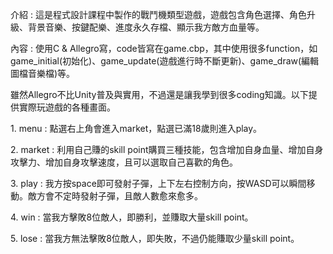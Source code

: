 <p>介紹 : 這是程式設計課程中製作的戰鬥機類型遊戲，遊戲包含角色選擇、角色升級、背景音樂、按鍵配樂、進度永久存檔、顯示我方敵方血量等。<p>
<p>內容 : 使用C & Allegro寫，code皆寫在game.cbp，其中使用很多function，如game_initial(初始化)、game_update(遊戲進行時不斷更新)、game_draw(編輯圖檔音樂檔)等。<p>
<p>雖然Allegro不比Unity普及與實用，不過還是讓我學到很多coding知識。以下提供實際玩遊戲的各種畫面。<p>
<p>1. menu : 點選右上角會進入market，點選已滿18歲則進入play。<p>
<p>2. market : 利用自己賺的skill point購買三種技能，包含增加自身血量、增加自身攻擊力、增加自身攻擊速度，且可以選取自己喜歡的角色。<p>
<p>3. play : 我方按space即可發射子彈，上下左右控制方向，按WASD可以瞬間移動。敵方會不定時發射子彈，且敵人數愈來愈多。<p>
<p>4. win : 當我方擊敗8位敵人，即勝利，並賺取大量skill point。<p>
<p>5. lose : 當我方無法擊敗8位敵人，即失敗，不過仍能賺取少量skill point。<p>
